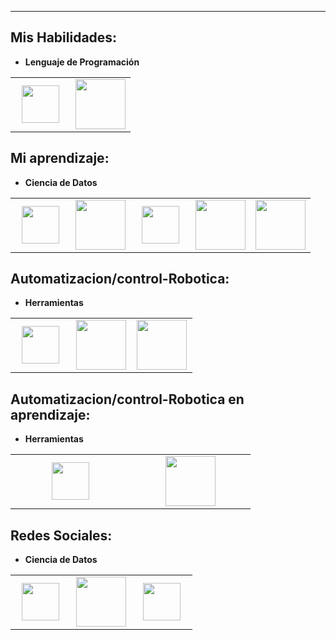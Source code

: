 
<hr>

## Mis Habilidades:

- **Lenguaje de Programación**
<table>
<tbody>
 <tr>
<td align="center" width="50%">
<img height=60px src="https://www.vectorlogo.zone/logos/python/python-ar21.svg"> 
</td>


<td align="center" width="50%">
<img height=80px src="https://raw.githubusercontent.com/isocpp/logos/master/cpp_logo.png"> 
</td>

</tr>

</tbody>
</table>



## Mi aprendizaje:

- **Ciencia de Datos**

<table>
<tbody>
 <tr>
<td align="center" width="20%">
<img height=60px src="https://www.vectorlogo.zone/logos/numpy/numpy-ar21.svg"> 
</td>

<td align="center" width="20%">
<img height=80px src="https://www.vectorlogo.zone/logos/tensorflow/tensorflow-ar21.svg"> 
</td>

<td align="center" width="20%">
<img height=60px src="https://upload.wikimedia.org/wikipedia/commons/e/ed/Pandas_logo.svg"> 
</td>

<td align="center" width="20%">
<img height=80px src="https://www.vectorlogo.zone/logos/opencv/opencv-ar21.svg"> 
</td>

<td align="center" width="20%">
<img height=80px src="https://www.vectorlogo.zone/logos/kaggle/kaggle-ar21.svg"> 
</td>
</tr>
</tbody>
</table>

## Automatizacion/control-Robotica:

- **Herramientas**
<table>
<tbody>
 <tr>
<td align="center" width="33%">
<img height=60px src="https://www.vectorlogo.zone/logos/arduino/arduino-ar21.svg"> 
</td>


<td align="center" width="33%">
<img height=80px src="https://www.vectorlogo.zone/logos/siemens/siemens-ar21.svg"> 
</td>

<td align="center" width="33%">
<img height=80px src="https://www.vectorlogo.zone/logos/gnu_bash/gnu_bash-ar21.svg"> 
</td>
</tr>

</tbody>
</table>

## Automatizacion/control-Robotica en aprendizaje:

- **Herramientas**
<table>
<tbody>
 <tr>
<td align="center" width="25%">
<img height=60px src="https://www.vectorlogo.zone/logos/ros/ros-ar21.svg"> 
</td>


<td align="center" width="25%">
<img height=80px src="https://www.vectorlogo.zone/logos/linux/linux-ar21.svg"> 
</td>

</tr>

</tbody>
</table>

## Redes Sociales:

- **Ciencia de Datos**

<table>
<tbody>
 <tr>
<td align="center" width="33%">
<img height=60px src="https://www.vectorlogo.zone/logos/linkedin/linkedin-ar21.svg"> 
</td>

<td align="center" width="33%">
<img height=80px src="https://www.vectorlogo.zone/logos/gmail/gmail-ar21.svg"> 
</td>

<td align="center" width="33%">
<img height=60px src="https://www.vectorlogo.zone/logos/github/github-ar21.svg"> 
</td>

</tr>
</tbody>
</table>

